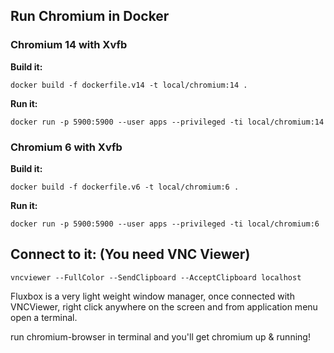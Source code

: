 ## Run Chromium in Docker 

### Chromium 14 with Xvfb

**Build it:**

`docker build -f dockerfile.v14 -t local/chromium:14 .`

**Run it:**

`docker run -p 5900:5900 --user apps --privileged -ti local/chromium:14`

### Chromium 6 with Xvfb

**Build it:**

`docker build -f dockerfile.v6 -t local/chromium:6 .`

**Run it:**

`docker run -p 5900:5900 --user apps --privileged -ti local/chromium:6`

## Connect to it: (You need VNC Viewer)

`vncviewer --FullColor --SendClipboard --AcceptClipboard localhost`


Fluxbox is a very light weight window manager, once connected with VNCViewer, right click anywhere on the screen and from application menu open a terminal.

run chromium-browser in terminal and you'll get chromium up & running!

